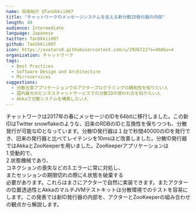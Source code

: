 ```yaml
---
name: 安田裕介 @TanUkkii007
title: "チャットワークのメッセージシステムを支える新分散ID発行器の内部"
length: 40
audience: Intermediate
language: Japanese
twitter: TanUkkii007
github: TanUkkii007
icon: https://avatars0.githubusercontent.com/u/2936722?s=460&v=4
organization: チャットワーク
tags:
  - Best Practices
  - Software Design and Architecture
  - Microservices
suggestions:
  - 分散合意アプリケーションでのアクタープログラミングの親和性を知りたい人
  - 国内最大のビジネスチャットサービスでの分散IDの使われ方を知りたい人
  - Akkaで分散システムを構築したい人
---
```

チャットワークは2017年の春にメッセージのIDを64bitに移行しました。この新IDはTwitter snowflakeのような、旧来のRDBのIDと互換性を保ちつつも、分散発行が可能なIDとなっています。分散ID発行器は１台で秒間40000のIDを発行でき、旧来の発行器と比べてレイテンシを10msほど改善しました。分散ID発行器ではAkkaとZooKeeperを用いました。ZooKeeperアプリケーションは  
1.受動的で、  
2.状態機械であり、  
コネクションの喪失などの3.エラーに常に対処し、  
またセッションの期限切れの際に4.状態を破棄する  
必要があります。これらはまさにアクターで自然に実装できます。またアクターの位置透過性とAkkaのマルチJVMテストキットは分散環境でのテストを容易にします。この発表では新ID発行器の内部を、アクターとZooKeeperの組み合わせの観点から解説します。